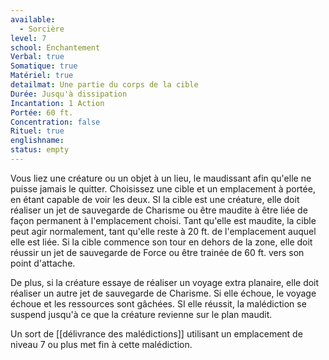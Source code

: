 ```yaml
---
available:
  - Sorcière
level: 7
school: Enchantement
Verbal: true
Somatique: true
Matériel: true
detailmat: Une partie du corps de la cible
Durée: Jusqu'à dissipation
Incantation: 1 Action
Portée: 60 ft.
Concentration: false
Rituel: true
englishname:
status: empty
---
```

Vous liez une créature ou un objet à un lieu, le maudissant afin qu'elle ne puisse jamais le quitter. Choisissez une cible et un emplacement à portée, en étant capable de voir les deux. SI la cible est une créature, elle doit réaliser un jet de sauvegarde de Charisme ou être maudite à être liée de façon permanent à l'emplacement choisi. Tant qu'elle est maudite, la cible peut agir normalement, tant qu'elle reste à 20 ft. de l'emplacement auquel elle est liée. Si la cible commence son tour en dehors de la zone, elle doit réussir un jet de sauvegarde de Force ou être trainée de 60 ft. vers son point d'attache.

De plus, si la créature essaye de réaliser un voyage extra planaire, elle doit réaliser un autre jet de sauvegarde de Charisme. Si elle échoue, le voyage échoue et les ressources sont gâchées. SI elle réussit, la malédiction se suspend jusqu'à ce que la créature revienne sur le plan maudit.

Un sort de [[délivrance des malédictions]] utilisant un emplacement de niveau 7 ou plus met fin à cette malédiction.